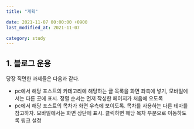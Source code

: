 ```yaml
---
title: "계획"

date: 2021-11-07 00:00:00 +0900
last_modified_at: 2021-11-07

category: study
---
```


## 1. 블로그 운용

당장 직면한 과제들은 다음과 같다.

- pc에서 해당 포스트의 카테고리에 해당하는 글 목록을 화면 좌측에 넣기, 모바일에서는 다른 곳에 표시. 정렬 순서는 먼저 작성한 페이지가 처음에 오도록
- pc에서 해당 포스트의 목차가 화면 우측에 보이도록. 목차를 사용하는 다른 테마를 참고하자. 모바일에서는 화면 상단에 표시. 클릭하면 해당 목차 부분으로 이동하도록 링크 설정
